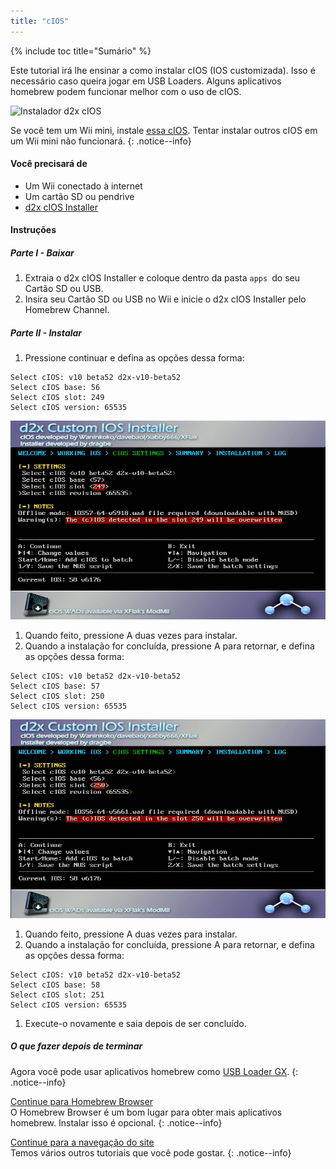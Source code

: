 ```yaml
---
title: "cIOS"
---
```


{% include toc title="Sumário" %}

Este tutorial irá lhe ensinar a como instalar cIOS (IOS customizada). Isso é necessário caso queira jogar em USB Loaders. Alguns aplicativos homebrew podem funcionar melhor com o uso de cIOS.

![Instalador d2x cIOS](/images/cIOS.png)

Se você tem um Wii mini, instale [essa cIOS](cios-mini). Tentar instalar outros cIOS em um Wii mini não funcionará.
{: .notice--info}

#### Você precisará de

* Um Wii conectado à internet
* Um cartão SD ou pendrive
* [d2x cIOS Installer](/assets/files/d2x-cIOS-Installer-Wii.zip)

#### Instruções

##### Parte I - Baixar

1. Extraia o d2x cIOS Installer e coloque dentro da pasta `apps `do seu Cartão SD ou USB.
1. Insira seu Cartão SD ou USB no Wii e inicie o d2x cIOS Installer pelo Homebrew Channel.

##### Parte II - Instalar

1. Pressione continuar e defina as opções dessa forma:
```
Select cIOS: v10 beta52 d2x-v10-beta52
Select cIOS base: 56
Select cIOS slot: 249
Select cIOS version: 65535
```
![Instalar cIOS 249](/images/Wii/Install249.png)
1. Quando feito, pressione A duas vezes para instalar.
1. Quando a instalação for concluída, pressione A para retornar, e defina as opções dessa forma:
```
Select cIOS: v10 beta52 d2x-v10-beta52
Select cIOS base: 57
Select cIOS slot: 250
Select cIOS version: 65535
```
![Instalar cIOS 250](/images/Wii/Install250.png)
1. Quando feito, pressione A duas vezes para instalar.
1. Quando a instalação for concluída, pressione A para retornar, e defina as opções dessa forma:
```
Select cIOS: v10 beta52 d2x-v10-beta52
Select cIOS base: 58
Select cIOS slot: 251
Select cIOS version: 65535
```
1. Execute-o novamente e saia depois de ser concluído.

##### O que fazer depois de terminar

Agora você pode usar aplicativos homebrew como [USB Loader GX](usbloadergx).
{: .notice--info}

[Continue para Homebrew Browser](hbb)<br> O Homebrew Browser é um bom lugar para obter mais aplicativos homebrew. Instalar isso é opcional.
{: .notice--info}

[Continue para a navegação do site](site-navigation)<br> Temos vários outros tutoriais que você pode gostar.
{: .notice--info}
